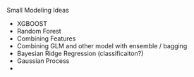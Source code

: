 
Small Modeling Ideas
- XGBOOST
- Random Forest
- Combining Features
- Combining GLM and other model with ensemble / bagging
- Bayesian Ridge Regression (classificaiton?)
- Gaussian Process
- 